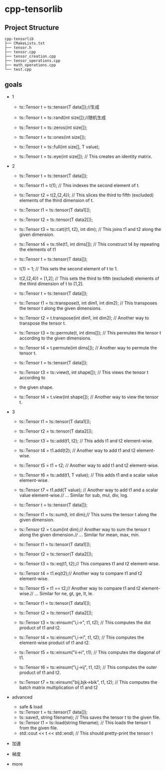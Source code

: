 # cpp-tensorlib

## Project Structure
```shell
cpp-tensorlib
├── CMakeLists.txt
├── tensor.h
├── tensor.cpp
├── tensor_creation.cpp
├── tensor_operations.cpp
├── math_operations.cpp
└── test.cpp
```
## goals
- 1
    - ts::Tensor t = ts::tensor(T data[]);//生成

    - ts::Tensor t = ts::rand<T>(int size[]);//随机生成

    - ts::Tensor t = ts::zeros<T>(int size[]);
    - ts::Tensor t = ts::ones<T>(int size[]);
    - ts::Tensor t = ts::full(int size[], T value);

    - ts::Tensor t = ts::eye<T>(int size[]); // This creates an identity matrix.

- 2
    - ts::Tensor t = ts::tensor(T data[]);
    - ts::Tensor t1 = t(1); // This indexes the second element of t.
    - ts::Tensor t2 = t(2,{2,4}); // This slices the third to fifth (excluded) elements of the third dimension of t.

    - ts::Tensor t1 = ts::tensor(T data1[]);
    - ts::Tensor t2 = ts::tensor(T data2[]);
    - ts::Tensor t3 = ts::cat({t1, t2}, int dim); // This joins t1 and t2 along the given dimension.
    - ts::Tensor t4 = ts::tile(t1, int dims[]); // This construct t4 by repeating the elements of t1

    - ts::Tensor t = ts::tensor(T data[]);
    - t(1) = 1; // This sets the second element of t to 1.
    - t(2,{2,4}) = [1,2]; // This sets the third to fifth (excluded) elements of the third dimension of t to [1,2].

    - ts::Tensor t = ts::tensor(T data[]);
    - ts::Tensor t1 = ts::transpose(t, int dim1, int dim2); // This transposes the tensor t along the given dimensions.
    - ts::Tensor t2 = t.transpose(int dim1, int dim2); // Another way to transpose the tensor t.
    - ts::Tensor t3 = ts::permute(t, int dims[]); // This permutes the tensor t according to the given dimensions.
    - ts::Tensor t4 = t.permute(int dims[]); // Another way to permute the tensor t.

    - ts::Tensor t = ts::tensor(T data[]);
    - ts::Tensor t3 = ts::view(t, int shape[]); // This views the tensor t according to 
    - the given shape.
    - ts::Tensor t4 = t.view(int shape[]); // Another way to view the tensor t.

- 3
    - ts::Tensor t1 = ts::tensor(T data1[]);
    - ts::Tensor t2 = ts::tensor(T data2[]);
    - ts::Tensor t3 = ts::add(t1, t2); // This adds t1 and t2 element-wise.
    - ts::Tensor t4 = t1.add(t2); // Another way to add t1 and t2 element-wise.
    - ts::Tensor t5 = t1 + t2; // Another way to add t1 and t2 element-wise.
    - ts::Tensor t6 = ts::add(t1, T value); // This adds t1 and a scalar value element-wise.
    - ts::Tensor t7 = t1.add(T value); // Another way to add t1 and a scalar value element-wise.// ... Similar for sub, mul, div, log.

    - ts::Tensor t = ts::tensor(T data[]);
    - ts::Tensor t1 = ts::sum(t, int dim);// This sums the tensor t along the given dimension.
    - ts::Tensor t2 = t.sum(int dim);// Another way to sum the tensor t along the given dimension.// ... Similar for mean, max, min.

    - ts::Tensor t1 = ts::tensor(T data1[]);
    - ts::Tensor t2 = ts::tensor(T data2[]);
    - ts::Tensor<bool> t3 = ts::eq(t1, t2);// This compares t1 and t2 element-wise.
    - ts::Tensor t4<bool> = t1.eq(t2);// Another way to compare t1 and t2 element-wise.
    - ts::Tensor t5<bool> = t1 == t2;// Another way to compare t1 and t2 element-wise.// ... Similar for ne, gt, ge, lt, le.

    - ts::Tensor t1 = ts::tensor(T data1[]);
    - ts::Tensor t2 = ts::tensor(T data2[]);
    - ts::Tensor t3 = ts::einsum("i,i->", t1, t2); // This computes the dot product of t1 and t2.
    - ts::Tensor t4 = ts::einsum("i,i->i", t1, t2); // This computes the element-wise product of t1 and t2.
    - ts::Tensor t5 = ts::einsum("ii->i", t1); // This computes the diagonal of t1.
    - ts::Tensor t6 = ts::einsum("i,j->ij", t1, t2); // This computes the outer product of t1 and t2.
    - ts::Tensor t7 = ts::einsum("bij,bjk->bik", t1, t2); // This computes the batch matrix multiplication of t1 and t2

- advanced
    - safe & load
    - ts::Tensor t = ts::tensor(T data[]);
    - ts::save(t, string filename); // This saves the tensor t to the given file.
    - ts::Tensor t1 = ts::load(string filename); // This loads the tensor t from the given file.
    - std::cout << t << std::endl; // This should pretty-print the tensor t

- 加速
- 梯度
- more